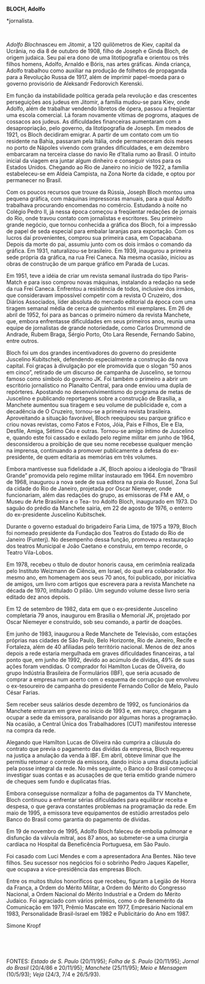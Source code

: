 **BLOCH, Adolfo**

\*jornalista.

 

*Adolfo Bloch*nasceu em Jitomir, a 120 quilômetros de Kiev, capital da
Ucrânia, no dia 8 de outubro de 1908, filho de Joseph e Ginda Bloch, de
origem judaica. Seu pai era dono de uma litotipografia e orientou os
três filhos homens, Adolfo, Arnaldo e Bóris, nas artes gráficas. Ainda
criança, Adolfo trabalhou como auxiliar na produção de folhetos de
propaganda para a Revolução Russa de 1917, além de imprimir papel-moeda
para o governo provisório de Aleksandr Fedorovich Kerenski.

Em função da instabilidade política gerada pela revolução e das
crescentes perseguições aos judeus em Jitomir, a família mudou-se para
Kiev, onde Adolfo, além de trabalhar vendendo libretos de ópera, passou
a freqüentar uma escola comercial. Lá foram novamente vítimas de
pogroms, ataques de cossacos aos judeus. As dificuldades financeiras
aumentaram com a desapropriação, pelo governo, da litotipografia de
Joseph. Em meados de 1921, os Bloch decidiram emigrar. A partir de um
contato com um tio residente na Bahia, passaram pela Itália, onde
permaneceram dois meses no porto de Nápoles vivendo com grandes
dificuldades, e em dezembro embarcaram na terceira classe do navio Re
d’Italia rumo ao Brasil. O intuito inicial da viagem era juntar algum
dinheiro e conseguir vistos para os Estados Unidos. Chegando ao Rio de
Janeiro no início de 1922, a família estabeleceu-se em Aldeia Campista,
na Zona Norte da cidade, e optou por permanecer no Brasil.

Com os poucos recursos que trouxe da Rússia, Joseph Bloch montou uma
pequena gráfica, com máquinas impressoras manuais, para a qual Adolfo
trabalhava procurando encomendas no comércio. Estudando à noite no
Colégio Pedro II, já nessa época começou a freqüentar redações de
jornais do Rio, onde travou contato com jornalistas e escritores. Seu
primeiro grande negócio, que tornou conhecida a gráfica dos Bloch, foi a
impressão de papel de seda especial para embalar laranjas para
exportação. Com os lucros daí provenientes, comprou sua primeira casa,
em Copacabana. Depois da morte do pai, assumiu junto com os dois irmãos
o comando da gráfica. Em 1931, naturalizou-se brasileiro. Em 1939,
inaugurou a primeira sede própria da gráfica, na rua Frei Caneca. Na
mesma ocasião, iniciou as obras de construção de um parque gráfico em
Parada de Lucas.

Em 1951, teve a idéia de criar um revista semanal ilustrada do tipo
Paris-Match e para isso comprou novas máquinas, instalando a redação na
sede da rua Frei Caneca. Enfrentou a resistência de todos, inclusive dos
irmãos, que consideravam impossível competir com a revista O Cruzeiro,
dos Diários Associados, líder absoluta do mercado editorial da época com
uma tiragem semanal média de cerca de quinhentos mil exemplares. Em 26
de abril de 1952, foi para as bancas o primeiro número da revista
Manchete, que, embora enfrentasse dificuldades em seus primeiros anos,
reunia uma equipe de jornalistas de grande notoriedade, como Carlos
Drummond de Andrade, Rubem Braga, Sérgio Porto, Oto Lara Resende,
Fernando Sabino, entre outros.

Bloch foi um dos grandes incentivadores do governo do presidente
Juscelino Kubitschek, defendendo especialmente a construção da nova
capital. Foi graças à divulgação por ele promovida que o slogan “50 anos
em cinco”, retirado de um discurso de campanha de Juscelino, se tornou
famoso como símbolo do governo JK. Foi também o primeiro a abrir um
escritório jornalístico no Planalto Central, para onde enviou uma dupla
de repórteres. Apostando no desenvolvimentismo do programa de metas de
Juscelino e publicando reportagens sobre a construção de Brasília, a
Manchete aumentou sua tiragem e seu volume de publicidade e, com a
decadência de O Cruzeiro, tornou-se a primeira revista brasileira.
Aproveitando a situação favorável, Bloch reequipou seu parque gráfico e
criou novas revistas, como Fatos e Fotos, Jóia, Pais e Filhos, Ele e
Ela, Desfile, Amiga, Sétimo Céu e outras. Tornou-se amigo íntimo de
Juscelino e, quando este foi cassado e exilado pelo regime militar em
junho de 1964, desconsiderou a proibição de que seu nome recebesse
qualquer menção na imprensa, continuando a promover publicamente a
defesa do ex-presidente, de quem editaria as memórias em três volumes.

Embora mantivesse sua fidelidade a JK, Bloch apoiou a ideologia do
“Brasil Grande” promovida pelo regime militar instaurado em 1964. Em
novembro de 1968, inaugurou a nova sede de sua editora na praia do
Russel, Zona Sul da cidade do Rio de Janeiro, projetada por Oscar
Niemeyer, onde funcionariam, além das redações do grupo, as emissoras de
FM e AM, o Museu de Arte Brasileira e o Tea- tro Adolfo Bloch,
inaugurado em 1973. Do saguão do prédio da Manchete sairia, em 22 de
agosto de 1976, o enterro do ex-presidente Juscelino Kubitschek.

Durante o governo estadual do brigadeiro Faria Lima, de 1975 a 1979,
Bloch foi nomeado presidente da Fundação dos Teatros do Estado do Rio de
Janeiro (Funterj). No desempenho dessa função, promoveu a restauração
dos teatros Municipal e João Caetano e construiu, em tempo recorde, o
Teatro Vila-Lobos.

Em 1978, recebeu o título de doutor honoris causa, em cerimônia
realizada pelo Instituto Weizmann de Ciência, em Israel, do qual era
colaborador. No mesmo ano, em homenagem aos seus 70 anos, foi publicado,
por iniciativa de amigos, um livro com artigos que escrevera para a
revista Manchete na década de 1970, intitulado O pilão. Um segundo
volume desse livro seria editado dez anos depois.

Em 12 de setembro de 1982, data em que o ex-presidente Juscelino
completaria 79 anos, inaugurou em Brasília o Memorial JK, projetado por
Oscar Niemeyer e construído, sob seu comando, a partir de doações.

Em junho de 1983, inaugurou a Rede Manchete de Televisão, com estações
próprias nas cidades de São Paulo, Belo Horizonte, Rio de Janeiro,
Recife e Fortaleza, além de 40 afiliadas pelo território nacional. Menos
de dez anos depois a rede estaria mergulhada em graves dificuldades
financeiras, a tal ponto que, em junho de 1992, devido ao acúmulo de
dívidas, 49% de suas ações foram vendidas. O comprador foi Hamílton
Lucas de Oliveira, do grupo Indústria Brasileira de Formulários (IBF),
que seria acusado de comprar a empresa num acerto com o esquema de
corrupção que envolveu o ex-tesoureiro de campanha do presidente
Fernando Collor de Melo, Paulo César Farias.

Sem receber seus salários desde dezembro de 1992, os funcionários da
Manchete entraram em greve no início de 1993 e, em março, chegaram a
ocupar a sede da emissora, paralisando por algumas horas a programação.
Na ocasião, a Central Única dos Trabalhadores (CUT) manifestou interesse
na compra da rede.

Alegando que Hamílton Lucas de Oliveira não cumprira a cláusula do
contrato que previa o pagamento das dívidas da empresa, Bloch requereu
na justiça a anulação da venda à IBF. Em abril, obteve liminar que lhe
permitiu retomar o controle da emissora, dando início a uma disputa
judicial pela posse integral da rede. No mês seguinte, o Banco do Brasil
começou a investigar suas contas e as acusações de que teria emitido
grande número de cheques sem fundo e duplicatas frias.

Embora conseguisse normalizar a folha de pagamentos da TV Manchete,
Bloch continuou a enfrentar sérias dificuldades para equilibrar receita
e despesa, o que gerava constantes problemas na programação da rede. Em
maio de 1995, a emissora teve equipamentos de estúdio arrestados pelo
Banco do Brasil como garantia do pagamento de dívidas.

Em 19 de novembro de 1995, Adolfo Bloch faleceu de embolia pulmonar e
disfunção da válvula mitral, aos 87 anos, ao submeter-se a uma cirurgia
cardíaca no Hospital da Beneficência Portuguesa, em São Paulo.

Foi casado com Luci Mendes e com a apresentadora Ana Bentes. Não teve
filhos. Seu sucessor nos negócios foi o sobrinho Pedro Jaques Kapeller,
que ocupava a vice-presidência das empresas Bloch.

Entre os muitos títulos honoríficos que recebeu, figuram a Legião de
Honra da França, a Ordem do Mérito Militar, a Ordem do Mérito do
Congresso Nacional, a Ordem Nacional do Mérito Industrial e a Ordem do
Mérito Judaico. Foi agraciado com vários prêmios, como o de Benemérito
da Comunicação em 1971, Prêmio Mascate em 1977, Empresário Nacional em
1983, Personalidade Brasil-Israel em 1982 e Publicitário do Ano em 1987.

Simone Kropf

 

 

FONTES: *Estado de S. Paulo* (20/11/95); *Folha de S. Paulo* (20/11/95);
*Jornal do Brasil* (20/4/86 e 20/11/95); *Manchete* (25/11/95); *Meio e
Mensagem* (10/5/93); *Veja* (24/3, 7/4 e 26/5/93).

 
